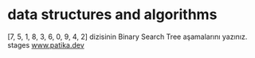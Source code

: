 # data structures and algorithms
[7, 5, 1, 8, 3, 6, 0, 9, 4, 2] dizisinin Binary Search Tree aşamalarını yazınız.
stages
 www.patika.dev
